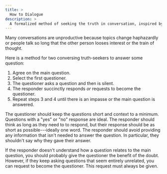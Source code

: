```yaml
---
title: >
  How to Dialogue
description: >
  A formalized method of seeking the truth in conversation, inspired by Plato's dialogues.
---
```


Many conversations are unproductive because topics change haphazardly or people talk so long that the other person looses interest or the train of thought.

Here is a method for two conversing truth-seekers to answer some question:

1. Agree on the main question.
2. Select the first questioner.
3. The questioner asks a question and then is silent.
4. The responder succinctly responds _or_ requests to become the questioner.
5. Repeat steps 3 and 4 until there is an impasse or the main question is answered.

The questioner should keep the questions short and context to a minimum. Questions with a "yes" or "no" response are ideal. The responder should think as long as they need to to respond, but their response should be as short as possible---ideally one word. The responder should avoid providing any information that isn't needed to answer the question. In particular, they shouldn't say why they gave their answer.

If the responder doesn't understand how a question relates to the main question, you should probably give the questioner the benefit of the doubt. However, if they keep asking questions that seem entirely unrelated, you can request to become the questioner. This request must always be given.
